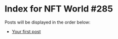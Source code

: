 # Index for NFT World #285
Posts will be displayed in the order below:

- [Your first post](./001-first.md)

